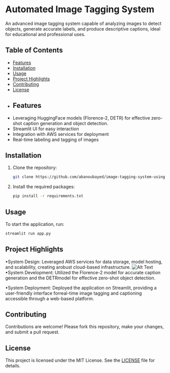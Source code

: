 # Automated Image Tagging System

An advanced image tagging system capable of analyzing images to detect objects, generate accurate labels, and produce descriptive captions, ideal for educational and professional uses.
## Table of Contents
- [Features](#features)
- [Installation](#installation)
- [Usage](#usage)
- [Project Highlights](#project-Highlights)
- [Contributing](#contributing)
- [License](#license)
- ## Features
- Leveraging HuggingFace models (Florence-2, DETR) for effective zero-shot caption generation and object detection.
- Streamlit UI for easy interaction
- Integration with AWS services for deployment
- Real-time labeling and tagging of images
## Installation
1. Clone the repository:
   ```bash
   git clone https://github.com/abanoubayed/image-tagging-system-using-florence2-and-DETR/tree/mainautomated-image-tagging-system.git
   ```
2. Install the required packages:
   ```bash
   pip install -r requirements.txt
   ```
## Usage
To start the application, run:
```bash
streamlit run app.py
```
## Project Highlights
•System Design: Leveraged AWS services for data storage, model hosting, and scalability, creating arobust cloud-based infrastructure.
![Alt Text](https://example.com/image.jpg)
•System Development: Utilized the Florence-2 model for accurate caption generation and the DETRmodel for effective zero-shot object detection.

•System Deployment: Deployed the application on Streamlit, providing a user-friendly interface forreal-time image tagging and captioning accessible through a web-based platform.
## Contributing
Contributions are welcome! Please fork this repository, make your changes, and submit a pull request.

## License
This project is licensed under the MIT License. See the [LICENSE](LICENSE) file for details.
